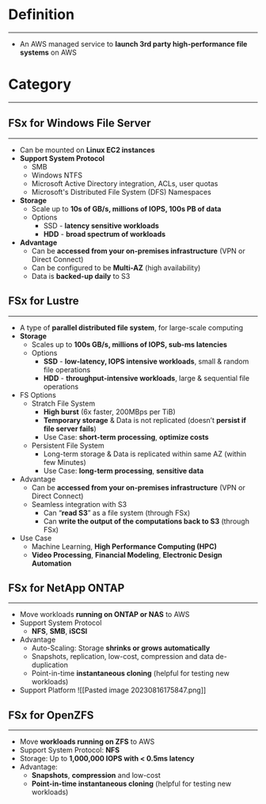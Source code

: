 # Definition
---

* An AWS managed service to **launch 3rd party high-performance file systems** on AWS

# Category
---

## FSx for Windows File Server
---

* Can be mounted on **Linux EC2 instances**
* **Support System Protocol**
	* SMB
	* Windows NTFS
	* Microsoft Active Directory integration, ACLs, user quotas
	* Microsoft's Distributed File System (DFS) Namespaces
* **Storage** 
	* Scale up to **10s of GB/s, millions of IOPS, 100s PB of data**
	* Options
		* SSD - **latency sensitive workloads**
		* **HDD** - **broad spectrum of workloads**
* **Advantage**
	* Can be **accessed from your on-premises infrastructure** (VPN or Direct Connect)
	* Can be configured to be **Multi-AZ** (high availability)
	* Data is **backed-up daily** to S3

## FSx for Lustre
---

* A type of **parallel distributed file system**, for large-scale computing
* **Storage**
	* Scales up to **100s GB/s, millions of IOPS, sub-ms latencies**
	* Options
		* **SSD** - **low-latency, IOPS intensive workloads**, small & random file operations
		* **HDD** - **throughput-intensive workloads**, large & sequential file operations
* FS Options
	* Stratch File System
		* **High burst** (6x faster, 200MBps per TiB)
		* **Temporary storage** & Data is not replicated (doesn’t **persist if file server fails**)
		* Use Case: **short-term processing**, **optimize costs**
	* Persistent File System
		* Long-term storage & Data is replicated within same AZ (within few Minutes)
		* Use Case: **long-term processing**, **sensitive data**
* Advantage
	* Can be **accessed from your on-premises infrastructure** (VPN or Direct Connect)
	* Seamless integration with S3
		* Can “**read S3**” as a file system (through FSx)
		* Can **write the output of the computations back to S3** (through FSx)
* Use Case
	* Machine Learning, **High Performance Computing (HPC)**
	* **Video Processing**, **Financial Modeling**, **Electronic Design Automation**

## FSx for NetApp ONTAP
---

* Move workloads **running on ONTAP or NAS** to AWS
* Support System Protocol
	* **NFS**, **SMB**, **iSCSI**
* Advantage
	* Auto-Scaling: Storage **shrinks or grows automatically**
	* Snapshots, replication, low-cost, compression and data de-duplication
	* Point-in-time **instantaneous cloning** (helpful for testing new workloads)
* Support Platform
![[Pasted image 20230816175847.png]]

## FSx for OpenZFS
---

* Move **workloads running on ZFS** to AWS
* Support System Protocol: **NFS**
* Storage: Up to **1,000,000 IOPS with < 0.5ms latency**
* Advantage:
	* **Snapshots**, **compression** and low-cost
	* **Point-in-time instantaneous cloning** (helpful for testing new workloads)